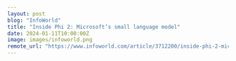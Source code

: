 ```yaml
---
layout: post
blog: "InfoWorld"
title: "Inside Phi 2: Microsoft’s small language model"
date: 2024-01-11T10:00:00Z
image: images/infoworld.png
remote_url: "https://www.infoworld.com/article/3712200/inside-phi-2-microsoft-s-small-language-model.html#tk.rss_applicationdevelopment"
---
```

